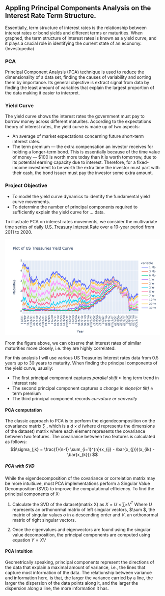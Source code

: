 ##  Appling Principal Components Analysis on the Interest Rate Term Structure.

Essentially, term structure of interest rates is the relationship between interest rates or bond yields and different terms or maturities. When graphed, the term structure of interest rates is known as a yield curve, and it plays a crucial role in identifying the current state of an economy. (Investopedia)


### PCA

Principal Component Analysis (PCA) technique is used to reduce the dimensionality of a data set, finding the causes of variability and sorting them by importance. Its general objective is extract signal from data by finding the least amount of variables that explain the largest proportion of the data making it easier to interpret.


### Yield Curve

The yield curve shows the interest rates the government must pay to borrow money across different maturites.
According to the expectations theory of interest rates, the yield curve is made up of two aspects:
- An average of market expectations concerning future short-term interest rates.
- The term premium — the extra compensation an investor receives for holding a
longer-term bond. This is essentially because of the time value of money — $100 is worth more today than it is worth tomorrow, due to its potential earning capacity due to interest. Therefore, for a fixed-income investment to be worth the extra time the investor must part with their cash, the bond issuer must pay the investor some extra amount.


### Project Objective

- To model the yield curve dynamics to identify the fundamental yield curve movements. 
- To determine the number of principal components required to sufficiently explain the yield curve for ...  data.

To illustrate PCA on interest rates movements, we consider the multivariate time series of daily [U.S. Treasury Interest Rate](https://home.treasury.gov/policy-issues/financing-the-government/interest-rate-statistics?data=yield) over a 10-year period from 2011 to 2020.

![plot](yield_curve.png)

From the figure above, we can observe that interest rates of similar maturities move closely, i.e. they are highly correlated. 

For this analysis I will use various US Treasuries Interest rates data from 0.5 years up to 30 years to maturity. When finding the principal components of the yield curve, usually:
- The first principal component captures *parallel shift* $\approx$ long term trend in interest rate
- The second principal component captures *a change in slope(or tilt)* $\approx$ term premium
- The third principal component records *curvature or convexity*


#### PCA computation

The classic approach to PCA is to perform the eigendecomposition on the covariance matrix $\sum$ , which is a $d \times d$ (where d represents the dimensions of the dataset) matrix where each element represents the covariance between two features. The covariance between two features is calculated as follows:
$$\sigma_{jk} = \frac{1}{n-1} \sum_{i=1}^{n}(x_{ij} - \bar{x_{j}})(x_{ik} - \bar{x_{k}}) $$


##### PCA with SVD
While the eigendecomposition of the covariance or correlation matrix may be more intuitiuve, most PCA implementations perform a Singular Value Decomposition (SVD) to improve the computational efficiency.
To find the principal components of X:
1. Calculate the SVD of the dataset(matrix X) as $X = U \times \sum \times V^{T}$
Where $U$ represents an orthonormal matrix of left singular vectors, $\sum $, the matrix of singular values $\sigma$ in a descending order and $V$, an orthonormal matrix of right singular vectors.

2. Once the eigenvalues and eigenvectors are found using the singular value decomposition, the principal components are computed using equation 
$Y = XV$


#### PCA Intuition

Geometrically speaking, principal components represent the directions of the data that explain a maximal amount of variance, i.e., the lines that capture most information of the data. The relationship between variance and information here, is that, the larger the variance carried by a line, the larger the dispersion of the data points along it, and the larger the dispersion along a line, the more information it has.![]()



